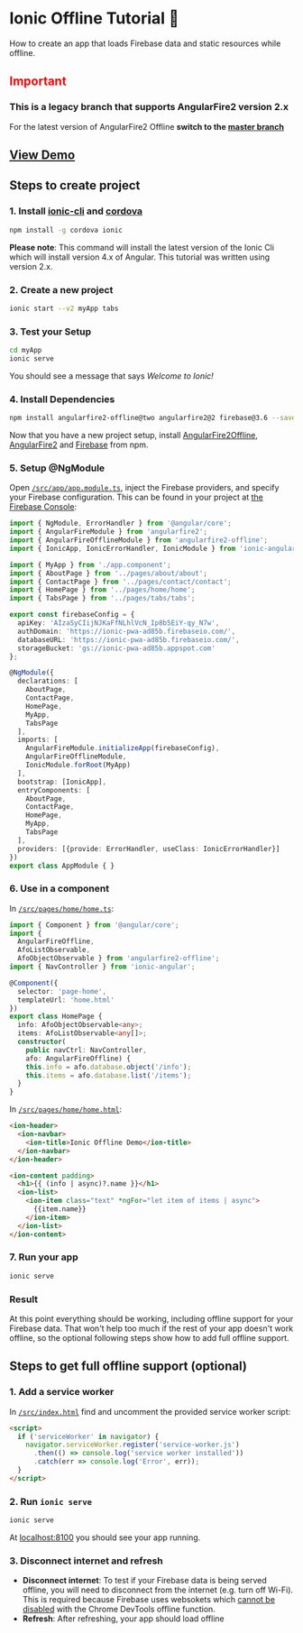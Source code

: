 # Ionic Offline Tutorial 📘

How to create an app that loads Firebase data and static resources while offline.

## <span style="color:red">Important</span>

### This is a legacy branch that supports AngularFire2 version 2.x

For the latest version of AngularFire2 Offline **switch to the [master branch](https://github.com/adriancarriger/angularfire2-offline/tree/master/examples/ionic#ionic-offline-tutorial-)**

## [View Demo](https://ionic-pwa-ad85b.firebaseapp.com)

## Steps to create project

### 1. Install [ionic-cli](https://www.npmjs.com/package/ionic) and [cordova](https://www.npmjs.com/package/cordova)

```bash
npm install -g cordova ionic
```

**Please note**: This command will install the latest version of the Ionic Cli which will install version 4.x of Angular. This tutorial was written using version 2.x.

### 2. Create a new project

```bash
ionic start --v2 myApp tabs
```

### 3. Test your Setup

```bash
cd myApp
ionic serve
```

You should see a message that says *Welcome to Ionic!*

### 4. Install Dependencies

```bash
npm install angularfire2-offline@two angularfire2@2 firebase@3.6 --save
```

Now that you have a new project setup, install [AngularFire2Offline](https://www.npmjs.com/package/angularfire2-offline), [AngularFire2](https://www.npmjs.com/package/angularfire2) and [Firebase](https://www.npmjs.com/package/firebase) from npm.

### 5. Setup @NgModule

Open [`/src/app/app.module.ts`](https://github.com/adriancarriger/angularfire2-offline/blob/two/examples/ionic/src/app/app.module.ts), inject the Firebase providers, and specify your Firebase configuration.
This can be found in your project at [the Firebase Console](https://console.firebase.google.com):

```ts
import { NgModule, ErrorHandler } from '@angular/core';
import { AngularFireModule } from 'angularfire2';
import { AngularFireOfflineModule } from 'angularfire2-offline';
import { IonicApp, IonicErrorHandler, IonicModule } from 'ionic-angular';

import { MyApp } from './app.component';
import { AboutPage } from '../pages/about/about';
import { ContactPage } from '../pages/contact/contact';
import { HomePage } from '../pages/home/home';
import { TabsPage } from '../pages/tabs/tabs';

export const firebaseConfig = {
  apiKey: 'AIzaSyCIijNJKaFfNLhlVcN_Ip8b5EiY-qy_N7w',
  authDomain: 'https://ionic-pwa-ad85b.firebaseio.com/',
  databaseURL: 'https://ionic-pwa-ad85b.firebaseio.com/',
  storageBucket: 'gs://ionic-pwa-ad85b.appspot.com'
};

@NgModule({
  declarations: [
    AboutPage,
    ContactPage,
    HomePage,
    MyApp,
    TabsPage
  ],
  imports: [
    AngularFireModule.initializeApp(firebaseConfig),
    AngularFireOfflineModule,
    IonicModule.forRoot(MyApp)
  ],
  bootstrap: [IonicApp],
  entryComponents: [
    AboutPage,
    ContactPage,
    HomePage,
    MyApp,
    TabsPage
  ],
  providers: [{provide: ErrorHandler, useClass: IonicErrorHandler}]
})
export class AppModule { }

```

### 6. Use in a component

In [`/src/pages/home/home.ts`](https://github.com/adriancarriger/angularfire2-offline/blob/two/examples/ionic/src/pages/home/home.ts):

```ts
import { Component } from '@angular/core';
import {
  AngularFireOffline,
  AfoListObservable,
  AfoObjectObservable } from 'angularfire2-offline';
import { NavController } from 'ionic-angular';

@Component({
  selector: 'page-home',
  templateUrl: 'home.html'
})
export class HomePage {
  info: AfoObjectObservable<any>;
  items: AfoListObservable<any[]>;
  constructor(
    public navCtrl: NavController,
    afo: AngularFireOffline) {
    this.info = afo.database.object('/info');
    this.items = afo.database.list('/items');
  }
}
```

In [`/src/pages/home/home.html`](https://github.com/adriancarriger/angularfire2-offline/blob/two/examples/ionic/src/pages/home/home.html):

```html
<ion-header>
  <ion-navbar>
    <ion-title>Ionic Offline Demo</ion-title>
  </ion-navbar>
</ion-header>

<ion-content padding>
  <h1>{{ (info | async)?.name }}</h1>
  <ion-list>
    <ion-item class="text" *ngFor="let item of items | async">
      {{item.name}}
    </ion-item>
  </ion-list>
</ion-content>
```

### 7. Run your app

```bash
ionic serve
```

### Result

At this point everything should be working, including offline support for your Firebase data. That won't help too much if the rest of your app doesn't work offline, so the optional following steps show how to add full offline support.

## Steps to get full offline support (optional)

### 1. Add a service worker

In [`/src/index.html`](https://github.com/adriancarriger/angularfire2-offline/blob/two/examples/ionic/src/index.html#L17-L23) find and uncomment the provided service worker script:

```html
<script>
  if ('serviceWorker' in navigator) {
    navigator.serviceWorker.register('service-worker.js')
      .then(() => console.log('service worker installed'))
      .catch(err => console.log('Error', err));
  }
</script>
```

### 2. Run `ionic serve`

```bash
ionic serve
```

At [localhost:8100](http://localhost:8100/) you should see your app running.

### 3. Disconnect internet and refresh

- **Disconnect internet**: To test if your Firebase data is being served offline, you will need to disconnect from the internet (e.g. turn off Wi-Fi). This is required because Firebase uses websokets which [cannot be disabled](http://stackoverflow.com/a/38730831/5357459) with the Chrome DevTools offline function.
- **Refresh**: After refreshing, your app should load offline
